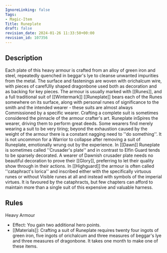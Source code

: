 ```yaml
---
IgnoreLinking: false
Tags:
- Magic-Item
Title: Runeplate
draft: false
revision_date: 2024-01-26 11:33:50+00:00
revision_id: 107356
---
```


## Description
Each plate of this heavy armour is crafted from an alloy of green iron and steel, repeatedly quenched in beggar's lye to cleanse unwanted impurities from the metal. The surface and fastenings are woven with orichalcum wire, with pieces of carefUlly shaped dragonbone used both as decoration and as backing for key pieces. The armour is usually marked with [[Runes]], and a full traditional suit of [[Wintermark]] [[Runeplate]] bears each of the Runes somewhere on its surface, along with personal runes of significance to the smith and the intended wearer - these suits are almost always Commissioned by a specific wearer. Crafting a complete suit is sometimes considered the pinnacle of the armour crafter's art.
Runeplate inSpires the wearer, driving them to perform great deeds. Some wearers find merely wearing a suit to be very tiring; beyond the exhaustion caused by the weight of the armour there is a constant nagging need to ''do something''. It is not uncommon for a Warrior to collapse after removing a suit of Runeplate, emotionally wrung out by the experience. 
In [[Dawn]] Runeplate is sometimes called ''Crusader's plate'' and in contrast to Elfin Guard tends to be sparsely decorated. A wearer of Dawnish crusader plate needs no beautiful decoration to prove their [[Glory]], preferring to let their quality show through in their actions. 
In [[Highguard]] the armour is often called ''cataphract's lorica'' and inscribed either with the specifically virtuous runes or without Visible runes at all and instead with symbols of the imperial virtues. It is favoured by the cataphracts, but few chapters can afford to maintain more than a single suit of this expensive and valuable harness.
## Rules
Heavy Armour
* Effect: You gain two additional hero points.
* [[Materials]]: Crafting a suit of Runeplate requires twenty four ingots of green iron, five ingots of orichalcum and three measures of beggar's lye and three measures of dragonbone. It takes one month to make one of these items.